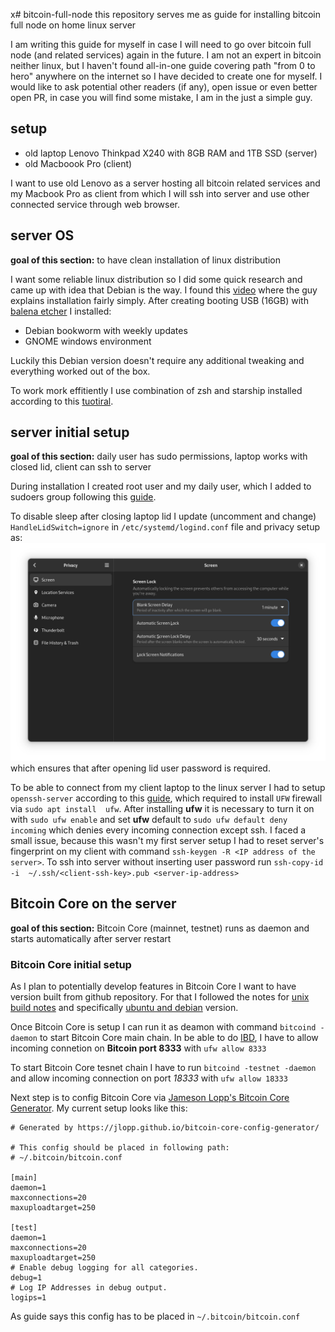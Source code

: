 x# bitcoin-full-node
this repository serves me as guide for installing bitcoin full node on home linux server<br>

I am writing this guide for myself in case I will need to go over bitcoin full node (and related services) again in the future. 
I am not an expert in bitcoin neither linux, but I haven't found all-in-one guide covering path "from 0 to hero" anywhere on 
the internet so I have decided to create one for myself. I would like to ask potential other readers (if any), open issue or 
even better open PR, in case you will find some mistake, I am in the just a simple guy.

## setup
- old laptop Lenovo Thinkpad X240 with 8GB RAM and 1TB SSD (server)
- old Macboook Pro (client)

I want to use old Lenovo as a server hosting all bitcoin related services and my Macbook Pro as client from which I will ssh 
into server and use other connected service through web browser.

## server OS 
**goal of this section:** to have clean installation of linux distribution

I want some reliable linux distribution so I did some quick research and came up with idea that Debian is the way. I found this 
[video](https://youtu.be/CJ41KZ0fBMc) where the guy explains installation fairly simply. After creating booting USB (16GB) with 
[balena etcher](https://www.balena.io/etcher) I installed:
- Debian bookworm with weekly updates
- GNOME windows environment

Luckily this Debian version doesn't require any additional tweaking and everything worked out of the box.<br>

To work mork effitiently I use combination of zsh and starship installed according 
to this [tuotiral](https://harshithashok.com/tools/oh-my-zsh-with-starship/).


## server initial setup
**goal of this section:**  daily user has sudo permissions, laptop works with closed lid, client can ssh to server

During installation I created root user and my daily user, which I added to sudoers group following this 
[guide](https://linuxize.com/post/how-to-add-user-to-sudoers-in-debian/).<br>

To disable sleep after closing laptop lid I update (uncomment and change) `HandleLidSwitch=ignore` in 
`/etc/systemd/logind.conf` file and privacy setup as:
![privacy setup after closed lid](./pics/screenshot-privacy-screen.png)
which ensures that after opening lid user password is required.<br>

To be able to connect from my client laptop to the linux server I had to setup `openssh-server` according to this 
[guide](https://phoenixnap.com/kb/how-to-enable-ssh-on-debian), which required to install `UFW` firewall via `sudo apt install 
ufw`. After installing **ufw** it is necessary to turn it on with `sudo ufw enable` 
and set **ufw** default to `sudo ufw default deny incoming` which denies every 
incoming connection except ssh. I faced a small issue, because this 
wasn't my first server setup I had to reset server's fingerprint on my client with 
command `ssh-keygen -R <IP address of the server>`. To ssh into server without inserting user password run `ssh-copy-id -i 
~/.ssh/<client-ssh-key>.pub <server-ip-address>`


## Bitcoin Core on the server
**goal of this section:** Bitcoin Core (mainnet, testnet) runs as daemon and starts automatically after server restart

### Bitcoin Core initial setup
As I plan to potentially develop features in Bitcoin Core I want to have version 
built from github repository. For that I followed the notes for [unix build 
notes](https://github.com/bitcoin/bitcoin/blob/master/doc/build-unix.md) and 
specifically [ubuntu and 
debian](https://github.com/bitcoin/bitcoin/blob/master/doc/build-unix.md#ubuntu--debian) 
version.<br>

Once Bitcoin Core is setup I can run it as deamon with command `bitcoind -daemon` to start Bitcoin Core main chain. In be able to do [IBD](https://btcinformation.org/en/glossary/initial-block-download), I have to allow incoming connetion on **Bitcoin port 8333** with `ufw allow 8333`<br>

To start Bitcoin Core tesnet chain I have to run `bitcoind -testnet -daemon` and allow incoming connection on port *18333* with `ufw allow 18333`<br>

Next step is to config Bitcoin Core via [Jameson Lopp's Bitcoin Core Generator](https://jlopp.github.io/bitcoin-core-config-generator/). My current setup looks like this:
```
# Generated by https://jlopp.github.io/bitcoin-core-config-generator/

# This config should be placed in following path:
# ~/.bitcoin/bitcoin.conf

[main]
daemon=1
maxconnections=20
maxuploadtarget=250

[test]
daemon=1
maxconnections=20
maxuploadtarget=250
# Enable debug logging for all categories.
debug=1
# Log IP Addresses in debug output.
logips=1
```
As guide says this config has to be placed in `~/.bitcoin/bitcoin.conf`
